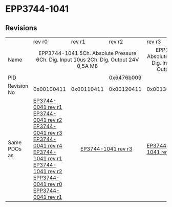# EPP3744-1041

## Revisions
<table>
<tr>
<td></td>
<td>rev r0</td>
<td>rev r1</td>
<td>rev r2</td>
<td>rev r3</td>
<td>rev r4</td>
</tr>
<tr>
<td>Name</td>
<td colspan=3 align="center">EPP3744-1041 5Ch. Absolute Pressure 6Ch. Dig. Input 10us 2Ch. Dig. Output 24V 0,5A M8</td>
<td colspan=2 align="center">EPP3744-1041 5Ch. Absolute Pressure 7Bar 6Ch. Dig. Input 10us 2Ch. Dig. Output 24V 0,5A M8</td>
</tr>
<tr>
<td>PID</td>
<td colspan=5 align="center">0x6476b009</td>
</tr>
<tr>
<td>Revision No</td>
<td>0x00100411</td>
<td>0x00110411</td>
<td>0x00120411</td>
<td>0x00130411</td>
<td>0x00140411</td>
</tr>
<tr>
<td>Same PDOs as</td>
<td><a href="EP3744-0041.md">EP3744-0041 rev r1</a><br/><a href="EP3744-0041.md">EP3744-0041 rev r2</a><br/><a href="EP3744-0041.md">EP3744-0041 rev r3</a><br/><a href="EP3744-0041.md">EP3744-0041 rev r4</a><br/><a href="EP3744-1041.md">EP3744-1041 rev r1</a><br/><a href="EP3744-1041.md">EP3744-1041 rev r2</a><br/><a href="EPP3744-0041.md">EPP3744-0041 rev r0</a><br/><a href="EPP3744-0041.md">EPP3744-0041 rev r1</a></td>
<td colspan=2 align="center"><a href="EP3744-1041.md">EP3744-1041 rev r3</a></td>
<td><a href="EP3744-1041.md">EP3744-1041 rev r4</a></td>
<td><a href="EP3744-0041.md">EP3744-0041 rev r5</a><br/><a href="EP3744-1041.md">EP3744-1041 rev r5</a><br/><a href="EPP3744-0041.md">EPP3744-0041 rev r2</a></td>
</tr>
</table>
